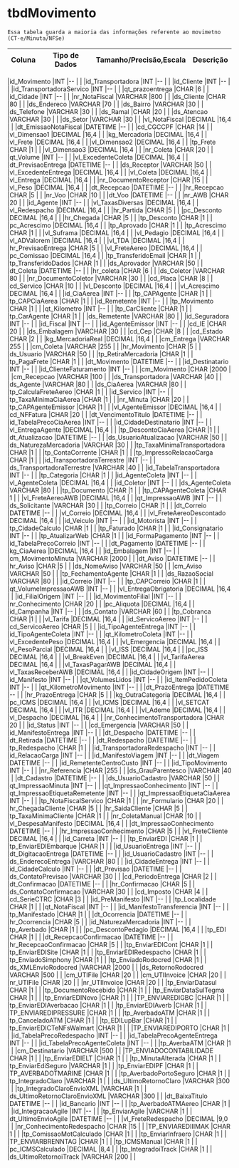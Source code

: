 <!-- TITLE: Dicionário De Dados -->
<!-- SUBTITLE: A quick summary of Dicionario De Dados -->

# tbdMovimento
	Essa tabela guarda a maioria das informações referente ao movimetno (CT-e/Minuta/NFSe)

				
|Coluna 	|Tipo de Dados 	|Tamanho/Precisão,Escala 	| Descrição|
| ------------- |  ------------- |  ------------- | ------------- | 			

|id_Movimento                            |INT       |--        |                              |
|id_Transportadora                       |INT       |--        |                              |
|id_Cliente                              |INT       |--        |                              |
|id_TransportadoraServico                |INT       |--        |                              |
|qt_prazoentrega                         |CHAR      |6         |                              |
|id_Cidade                               |INT       |--        |                              |
|nr_NotaFiscal                           |VARCHAR   |800       |                              |
|ds_Cliente                              |CHAR      |80        |                              |
|ds_Endereco                             |VARCHAR   |70        |                              |
|ds_Bairro                               |VARCHAR   |30        |                              |
|ds_Telefone                             |VARCHAR   |30        |                              |
|ds_Ramal                                |CHAR      |20        |                              |
|ds_Atencao                              |VARCHAR   |30        |                              |
|ds_Setor                                |VARCHAR   |30        |                              |
|vl_NotaFiscal                           |DECIMAL   |16,4      |                              |
|dt_EmissaoNotaFiscal                    |DATETIME  |--        |                              |
|cd_CGCCPF                               |CHAR      |14        |                              |
|vl_Dimensao1                            |DECIMAL   |16,4      |                              |
|kg_Mercadoria                           |DECIMAL   |16,4      |                              |
|vl_Frete                                |DECIMAL   |16,4      |                              |
|vl_Dimensao2                            |DECIMAL   |16,4      |                              |
|tp_Frete                                |CHAR      |1         |                              |
|vl_Dimensao3                            |DECIMAL   |16,4      |                              |
|nr_Coleta                               |CHAR      |20        |                              |
|qt_Volume                               |INT       |--        |                              |
|vl_ExcedenteColeta                      |DECIMAL   |16,4      |                              |
|dt_PrevisaoEntrega                      |DATETIME  |--        |                              |
|ds_Receptor                             |VARCHAR   |50        |                              |
|vl_ExcedenteEntrega                     |DECIMAL   |16,4      |                              |
|vl_Coleta                               |DECIMAL   |16,4      |                              |
|vl_Entrega                              |DECIMAL   |16,4      |                              |
|nr_DocumentoReceptor                    |CHAR      |15        |                              |
|vl_Peso                                 |DECIMAL   |16,4      |                              |
|dt_Recepcao                             |DATETIME  |--        |                              |
|hr_Recepcao                             |CHAR      |5         |                              |
|nr_Voo                                  |CHAR      |10        |                              |
|dt_Voo                                  |DATETIME  |--        |                              |
|nr_AWB                                  |CHAR      |20        |                              |
|id_Agente                               |INT       |--        |                              |
|vl_TaxasDiversas                        |DECIMAL   |16,4      |                              |
|vl_Redespacho                           |DECIMAL   |16,4      |                              |
|hr_Partida                              |CHAR      |5         |                              |
|pc_Desconto                             |DECIMAL   |16,4      |                              |
|hr_Chegada                              |CHAR      |5         |                              |
|tp_Desconto                             |CHAR      |1         |                              |
|pc_Acrescimo                            |DECIMAL   |16,4      |                              |
|tp_Aprovado                             |CHAR      |1         |                              |
|tp_Acrescimo                            |CHAR      |1         |                              |
|vl_Suframa                              |DECIMAL   |16,4      |                              |
|vl_Pedagio                              |DECIMAL   |16,4      |                              |
|vl_ADValorem                            |DECIMAL   |16,4      |                              |
|vl_TDA                                  |DECIMAL   |16,4      |                              |
|hr_PrevisaoEntrega                      |CHAR      |5         |                              |
|vl_FreteAereo                           |DECIMAL   |16,4      |                              |
|pc_Comissao                             |DECIMAL   |16,4      |                              |
|tp_TransferidoEmail                     |CHAR      |1         |                              |
|tp_TransferidoDados                     |CHAR      |1         |                              |
|ds_Aprovador                            |VARCHAR   |50        |                              |
|dt_Coleta                               |DATETIME  |--        |                              |
|hr_coleta                               |CHAR      |6         |                              |
|ds_Coletor                              |VARCHAR   |80        |                              |
|nr_DocumentoColetor                     |VARCHAR   |30        |                              |
|cd_Placa                                |CHAR      |8         |                              |
|cd_Servico                              |CHAR      |10        |                              |
|vl_Desconto                             |DECIMAL   |16,4      |                              |
|vl_Acrescimo                            |DECIMAL   |16,4      |                              |
|id_CiaAerea                             |INT       |--        |                              |
|tp_CAPAgente                            |CHAR      |1         |                              |
|tp_CAPCiaAerea                          |CHAR      |1         |                              |
|id_Remetente                            |INT       |--        |                              |
|tp_Movimento                            |CHAR      |1         |                              |
|qt_Kilometro                            |INT       |--        |                              |
|tp_CarCliente                           |CHAR      |1         |                              |
|tp_CarAgente                            |CHAR      |1         |                              |
|ds_Remetente                            |VARCHAR   |80        |                              |
|id_Seguradora                           |INT       |--        |                              |
|id_Fiscal                               |INT       |--        |                              |
|id_AgenteEmissor                        |INT       |--        |                              |
|cd_IE                                   |CHAR      |20        |                              |
|ds_Embalagem                            |VARCHAR   |30        |                              |
|cd_Cep                                  |CHAR      |8         |                              |
|cd_Estado                               |CHAR      |2         |                              |
|kg_MercadoriaReal                       |DECIMAL   |16,4      |                              |
|cm_Entrega                              |VARCHAR   |255       |                              |
|cm_Coleta                               |VARCHAR   |255       |                              |
|hr_Movimento                            |CHAR      |5         |                              |
|ds_Usuario                              |VARCHAR   |50        |                              |
|tp_RetiraMercadoria                     |CHAR      |1         |                              |
|tp_PagaFrete                            |CHAR      |1         |                              |
|dt_Movimento                            |DATETIME  |--        |                              |
|id_Destinatario                         |INT       |--        |                              |
|id_ClienteFaturamento                   |INT       |--        |                              |
|cm_Movimento                            |CHAR      |2000      |                              |
|cm_Recepcao                             |VARCHAR   |100       |                              |
|ds_Transportadora                       |VARCHAR   |40        |                              |
|ds_Agente                               |VARCHAR   |80        |                              |
|ds_CiaAerea                             |VARCHAR   |80        |                              |
|tp_CalculaFreteAereo                    |CHAR      |1         |                              |
|id_Servico                              |INT       |--        |                              |
|tp_TaxaMinimaCiaAerea                   |CHAR      |1         |                              |
|nr_Minuta                               |CHAR      |20        |                              |
|tp_CAPAgenteEmissor                     |CHAR      |1         |                              |
|vl_AgenteEmissor                        |DECIMAL   |16,4      |                              |
|cd_NFFatura                             |CHAR      |20        |                              |
|dt_VencimentoTitulo                     |DATETIME  |--        |                              |
|id_TabelaPrecoCiaAerea                  |INT       |--        |                              |
|id_CidadeDestinatario                   |INT       |--        |                              |
|vl_EntregaAgente                        |DECIMAL   |16,4      |                              |
|tp_DescontoCiaAerea                     |CHAR      |1         |                              |
|dt_Atualizacao                          |DATETIME  |--        |                              |
|ds_UsuarioAtualizacao                   |VARCHAR   |50        |                              |
|ds_NaturezaMercadoria                   |VARCHAR   |30        |                              |
|tp_TaxaMinimaTransportadora             |CHAR      |1         |                              |
|tp_ContaCorrente                        |CHAR      |1         |                              |
|tp_ImpressoRelacaoCarga                 |CHAR      |1         |                              |
|id_TransportadoraTerrestre              |INT       |--        |                              |
|ds_TransportadoraTerrestre              |VARCHAR   |40        |                              |
|id_TabelaTransportadora                 |INT       |--        |                              |
|tp_Categoria                            |CHAR      |1         |                              |
|id_AgenteColeta                         |INT       |--        |                              |
|vl_AgenteColeta                         |DECIMAL   |16,4      |                              |
|id_Coletor                              |INT       |--        |                              |
|ds_AgenteColeta                         |VARCHAR   |80        |                              |
|tp_Documento                            |CHAR      |1         |                              |
|tp_CAPAgenteColeta                      |CHAR      |1         |                              |
|vl_FreteAereoAWB                        |DECIMAL   |16,4      |                              |
|qt_ImpressaoAWB                         |INT       |--        |                              |
|ds_Solicitante                          |VARCHAR   |30        |                              |
|tp_Correio                              |CHAR      |1         |                              |
|dt_Correio                              |DATETIME  |--        |                              |
|vl_Correio                              |DECIMAL   |16,4      |                              |
|vl_FreteAereoDescontado                 |DECIMAL   |16,4      |                              |
|id_Veiculo                              |INT       |--        |                              |
|id_Motorista                            |INT       |--        |                              |
|tp_CidadeCalculo                        |CHAR      |1         |                              |
|tp_Faturado                             |CHAR      |1         |                              |
|id_Consignatario                        |INT       |--        |                              |
|tp_AtualizarWeb                         |CHAR      |1         |                              |
|id_FormaPagamento                       |INT       |--        |                              |
|id_TabelaPrecoCorreio                   |INT       |--        |                              |
|dt_Pagamento                            |DATETIME  |--        |                              |
|kg_CiaAerea                             |DECIMAL   |16,4      |                              |
|id_Embalagem                            |INT       |--        |                              |
|cm_MovimentoMinuta                      |VARCHAR   |2000      |                              |
|dt_Aviso                                |DATETIME  |--        |                              |
|hr_Aviso                                |CHAR      |5         |                              |
|ds_NomeAviso                            |VARCHAR   |50        |                              |
|cm_Aviso                                |VARCHAR   |50        |                              |
|tp_FechamentoAgente                     |CHAR      |1         |                              |
|ds_RazaoSocial                          |VARCHAR   |80        |                              |
|id_Correio                              |INT       |--        |                              |
|tp_CAPCorreio                           |CHAR      |1         |                              |
|qt_VolumeImpressaoAWB                   |INT       |--        |                              |
|vl_EntregaObrigatoria                   |DECIMAL   |16,4      |                              |
|id_FilialOrigem                         |INT       |--        |                              |
|id_MovimentoFilial                      |INT       |--        |                              |
|nr_Conhecimento                         |CHAR      |20        |                              |
|pc_Aliquota                             |DECIMAL   |16,4      |                              |
|id_Campanha                             |INT       |--        |                              |
|ds_Contato                              |VARCHAR   |60        |                              |
|tp_Cobranca                             |CHAR      |1         |                              |
|vl_Tarifa                               |DECIMAL   |16,4      |                              |
|id_ServicoAereo                         |INT       |--        |                              |
|cd_ServicoAereo                         |CHAR      |5         |                              |
|id_TipoAgenteEntrega                    |INT       |--        |                              |
|id_TipoAgenteColeta                     |INT       |--        |                              |
|qt_KilometroColeta                      |INT       |--        |                              |
|vl_ExcedentePeso                        |DECIMAL   |16,4      |                              |
|vl_Emergencia                           |DECIMAL   |16,4      |                              |
|vl_PesoParcial                          |DECIMAL   |16,4      |                              |
|vl_ISS                                  |DECIMAL   |16,4      |                              |
|pc_ISS                                  |DECIMAL   |16,4      |                              |
|vl_BreakEven                            |DECIMAL   |16,4      |                              |
|vl_TarifaAerea                          |DECIMAL   |16,4      |                              |
|vl_TaxasPagarAWB                        |DECIMAL   |16,4      |                              |
|vl_TaxasReceberAWB                      |DECIMAL   |16,4      |                              |
|id_CidadeOrigem                         |INT       |--        |                              |
|id_Manifesto                            |INT       |--        |                              |
|qt_VolumesLidos                         |INT       |--        |                              |
|id_ItemPedidoColeta                     |INT       |--        |                              |
|qt_KilometroMovimento                   |INT       |--        |                              |
|dt_PrazoEntrega                         |DATETIME  |--        |                              |
|hr_PrazoEntrega                         |CHAR      |5         |                              |
|kg_OutraCategoria                       |DECIMAL   |16,4      |                              |
|pc_ICMS                                 |DECIMAL   |16,4      |                              |
|vl_ICMS                                 |DECIMAL   |16,4      |                              |
|vl_SETCAT                               |DECIMAL   |16,4      |                              |
|vl_ITR                                  |DECIMAL   |16,4      |                              |
|vl_Ademe                                |DECIMAL   |16,4      |                              |
|vl_Despacho                             |DECIMAL   |16,4      |                              |
|nr_ConhecimentoTransportadora           |CHAR      |20        |                              |
|id_Status                               |INT       |--        |                              |
|cd_Emergencia                           |VARCHAR   |50        |                              |
|id_ManifestoEntrega                     |INT       |--        |                              |
|dt_Despacho                             |DATETIME  |--        |                              |
|dt_Retirada                             |DATETIME  |--        |                              |
|dt_Redespacho                           |DATETIME  |--        |                              |
|tp_Redespacho                           |CHAR      |1         |                              |
|id_TransportadoraRedespacho             |INT       |--        |                              |
|id_RelacaoCarga                         |INT       |--        |                              |
|id_ManifestoViagem                      |INT       |--        |                              |
|dt_Viagem                               |DATETIME  |--        |                              |
|id_RemetenteCentroCusto                 |INT       |--        |                              |
|id_TipoMovimento                        |INT       |--        |                              |
|nr_Referencia                           |CHAR      |255       |                              |
|ds_GrauParentesco                       |VARCHAR   |40        |                              |
|dt_Cadastro                             |DATETIME  |--        |                              |
|ds_UsuarioCadastro                      |VARCHAR   |50        |                              |
|qt_ImpressaoMinuta                      |INT       |--        |                              |
|qt_ImpressaoConhecimento                |INT       |--        |                              |
|qt_ImpressaoEtiquetaRemetente           |INT       |--        |                              |
|qt_ImpressaoEtiquetaCiaAerea            |INT       |--        |                              |
|tp_NotaFiscalServico                    |CHAR      |1         |                              |
|nr_Formulario                           |CHAR      |20        |                              |
|hr_ChegadaCliente                       |CHAR      |5         |                              |
|hr_SaidaCliente                         |CHAR      |5         |                              |
|tp_TaxaMinimaCliente                    |CHAR      |1         |                              |
|nr_ColetaManual                         |CHAR      |10        |                              |
|vl_DespesaManifesto                     |DECIMAL   |16,4      |                              |
|dt_ImpressaoConhecimento                |DATETIME  |--        |                              |
|hr_ImpressaoConhecimento                |CHAR      |5         |                              |
|vl_FreteCliente                         |DECIMAL   |16,4      |                              |
|id_Carreta                              |INT       |--        |                              |
|tp_EnviarEDI                            |CHAR      |1         |                              |
|tp_EnviarEDIEmbarque                    |CHAR      |1         |                              |
|id_UsuarioEntrega                       |INT       |--        |                              |
|dt_DigitacaoEntrega                     |DATETIME  |--        |                              |
|id_UsuarioCadastro                      |INT       |--        |                              |
|ds_EnderecoEntrega                      |VARCHAR   |80        |                              |
|id_CidadeEntrega                        |INT       |--        |                              |
|id_CidadeCalculo                        |INT       |--        |                              |
|dt_Previsao                             |DATETIME  |--        |                              |
|ds_ContatoPrevisao                      |VARCHAR   |30        |                              |
|cd_PeriodoEntrega                       |CHAR      |2         |                              |
|dt_Confirmacao                          |DATETIME  |--        |                              |
|hr_Confirmacao                          |CHAR      |5         |                              |
|ds_ContatoConfirmacao                   |VARCHAR   |30        |                              |
|cd_Imposto                              |CHAR      |4         |                              |
|cd_SerieCTRC                            |CHAR      |3         |                              |
|id_PreManifesto                         |INT       |--        |                              |
|tp_Localidade                           |CHAR      |1         |                              |
|qt_NotaFiscal                           |INT       |--        |                              |
|id_ManifestoTransferencia               |INT       |--        |                              |
|tp_Manifestado                          |CHAR      |1         |                              |
|dt_Ocorrencia                           |DATETIME  |--        |                              |
|hr_Ocorrencia                           |CHAR      |5         |                              |
|id_NaturezaMercadoria                   |INT       |--        |                              |
|tp_Averbado                             |CHAR      |1         |                              |
|pc_DescontoPedagio                      |DECIMAL   |16,4      |                              |
|tp_EDI                                  |CHAR      |1         |                              |
|dt_RecepcaoConfirmacao                  |DATETIME  |--        |                              |
|hr_RecepcaoConfirmacao                  |CHAR      |5         |                              |
|tp_EnviarEDICont                        |CHAR      |1         |                              |
|tp_EnviarEDISite                        |CHAR      |1         |                              |
|tp_EnviarEDIRedespacho                  |CHAR      |1         |                              |
|tp_EnviadoSimphony                      |CHAR      |1         |                              |
|tp_EnviadoRodocred                      |CHAR      |1         |                              |
|ds_XMLEnvioRodocred                     |VARCHAR   |2000      |                              |
|ds_RetornoRodocred                      |VARCHAR   |500       |                              |
|cm_UTIFile                              |CHAR      |20        |                              |
|cm_UTIInvoice                           |CHAR      |20        |                              |
|nr_UTIFile                              |CHAR      |20        |                              |
|nr_UTIInvoice                           |CHAR      |20        |                              |
|tp_EnviarDatasul                        |CHAR      |1         |                              |
|tp_DocumentoRecebido                    |CHAR      |1         |                              |
|tp_EnviarDataSulTegma                   |CHAR      |1         |                              |
|tp_EnviarEDINovo                        |CHAR      |1         |                              |
|TP_ENVIAREDIGBC                         |CHAR      |1         |                              |
|tp_EnviarEDIAverbacao                   |CHAR      |1         |                              |
|tp_EnviarEDIAverb                       |CHAR      |1         |                              |
|TP_ENVIAREDIPRESSURE                    |CHAR      |1         |                              |
|tp_AverbadoATM                          |CHAR      |1         |                              |
|tp_CanceladoATM                         |CHAR      |1         |                              |
|tp_EDILupBar                            |CHAR      |1         |                              |
|tp_EnviarEDICTeNFsWalmart               |CHAR      |1         |                              |
|TP_ENVIAREDIPORTO                       |CHAR      |1         |                              |
|id_TabelaPrecoRedespacho                |INT       |--        |                              |
|id_TabelaPrecoAgenteEntrega             |INT       |--        |                              |
|id_TabelaPrecoAgenteColeta              |INT       |--        |                              |
|tp_AverbaATM                            |CHAR      |1         |                              |
|cm_Destinatario                         |VARCHAR   |500       |                              |
|TP_ENVIADOCONTABILIDADE                 |CHAR      |1         |                              |
|tp_EnviarEDIELT                         |CHAR      |1         |                              |
|tp_MinutaAlterada                       |CHAR      |1         |                              |
|tp_EnviarEdiSeguro                      |VARCHAR   |1         |                              |
|tp_EnviarEDIPF                          |CHAR      |1         |                              |
|TP_AVERBADOTMARINE                      |CHAR      |1         |                              |
|tp_AverbadoPortoSeguro                  |CHAR      |1         |                              |
|tp_IntegradoClaro                       |VARCHAR   |1         |                              |
|ds_UltimoRetornoClaro                   |VARCHAR   |300       |                              |
|tp_IntegradoClaroEnvioXML               |VARCHAR   |1         |                              |
|ds_UltimoRetornoClaroEnvioXML           |VARCHAR   |300       |                              |
|dt_BaixaTitulo                          |DATETIME  |--        |                              |
|id_Bancario                             |INT       |--        |                              |
|tp_AverbadoATMAereo                     |CHAR      |1         |                              |
|id_IntegracaoAgile                      |INT       |--        |                              |
|tp_EnviarAgile                          |VARCHAR   |1         |                              |
|dt_UltimoEnvioAgile                     |DATETIME  |--        |                              |
|vl_FreteRedespacho                      |DECIMAL   |9,0       |                              |
|nr_ConhecimentoRedespacho               |CHAR      |15        |                              |
|TP_ENVIAREDIIIMAK                       |CHAR      |1         |                              |
|tp_ComissaoMotCalculado                 |CHAR      |1         |                              |
|tp_EnviarInfraero                       |CHAR      |1         |                              |
|TP_ENVIARBRENNTAG                       |CHAR      |1         |                              |
|tp_ICMSManual                           |CHAR      |1         |                              |
|pc_ICMSCalculado                        |DECIMAL   |8,4       |                              |
|tp_IntegradoiTrack                      |CHAR      |1         |                              |
|ds_UltimoRetornoiTrack                  |VARCHAR   |200       |                              |